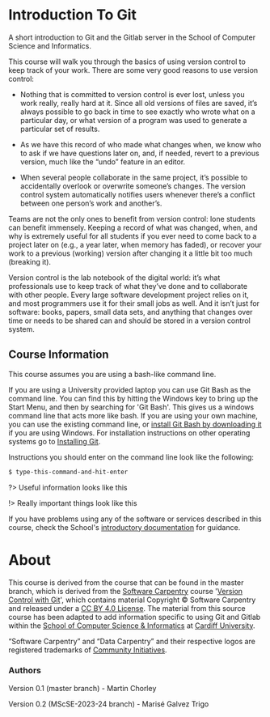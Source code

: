 # Introduction To Git

A short introduction to Git and the Gitlab server in the School of Computer Science and Informatics.

This course will walk you through the basics of using version control to keep track of your work. There are some very good reasons to use version control:

-   Nothing that is committed to version control is ever lost, unless you work really, really hard at it. Since all old versions of files are saved, it’s always possible to go back in time to see exactly who wrote what on a particular day, or what version of a program was used to generate a particular set of results.

-   As we have this record of who made what changes when, we know who to ask if we have questions later on, and, if needed, revert to a previous version, much like the “undo” feature in an editor.

-   When several people collaborate in the same project, it’s possible to accidentally overlook or overwrite someone’s changes. The version control system automatically notifies users whenever there’s a conflict between one person’s work and another’s.

Teams are not the only ones to benefit from version control: lone students can benefit immensely. Keeping a record of what was changed, when, and why is extremely useful for all students if you ever need to come back to a project later on (e.g., a year later, when memory has faded), or recover your work to a previous (working) version after changing it a little bit too much (breaking it).

<!-- alex ignore just -->

Version control is the lab notebook of the digital world: it’s what professionals use to keep track of what they’ve done and to collaborate with other people. Every large software development project relies on it, and most programmers use it for their small jobs as well. And it isn’t just for software: books, papers, small data sets, and anything that changes over time or needs to be shared can and should be stored in a version control system.

## Course Information

This course assumes you are using a bash-like command line.

If you are using a University provided laptop you can use Git Bash as the command line. You can find this by hitting the Windows key to bring up the Start Menu, and then by searching for 'Git Bash'. This gives us a windows command line that acts more like bash. If you are using your own machine, you can use the existing command line, or [install Git Bash by downloading it](https://gitforwindows.org/) if you are using Windows. For installation instructions on other operating systems go to [Installing Git](install.md).

Instructions you should enter on the command line look like the following:

```bash
$ type-this-command-and-hit-enter
```

?> Useful information looks like this

!> Really important things look like this

If you have problems using any of the software or services described in this course, check the School's [introductory documentation](https://wiki.cs.cf.ac.uk/) for guidance.

# About

This course is derived from the course that can be found in the master branch, which is derived from the [Software Carpentry](https://software-carpentry.org/) course '[Version Control with Git](http://swcarpentry.github.io/git-novice/)', which contains material Copyright © Software Carpentry and released under a [CC BY 4.0 License](https://creativecommons.org/licenses/by/4.0/). The material from this source course has been adapted to add information specific to using Git and Gitlab within the [School of Computer Science & Informatics](http://www.cardiff.ac.uk/computer-science) at [Cardiff University](http://www.cardiff.ac.uk/computer-science).

“Software Carpentry” and “Data Carpentry” and their respective logos are registered trademarks of [Community Initiatives](http://communityin.org/).

### Authors

Version 0.1 (master branch) - Martin Chorley  

Version 0.2 (MScSE-2023-24 branch) - Marisé Galvez Trigo

